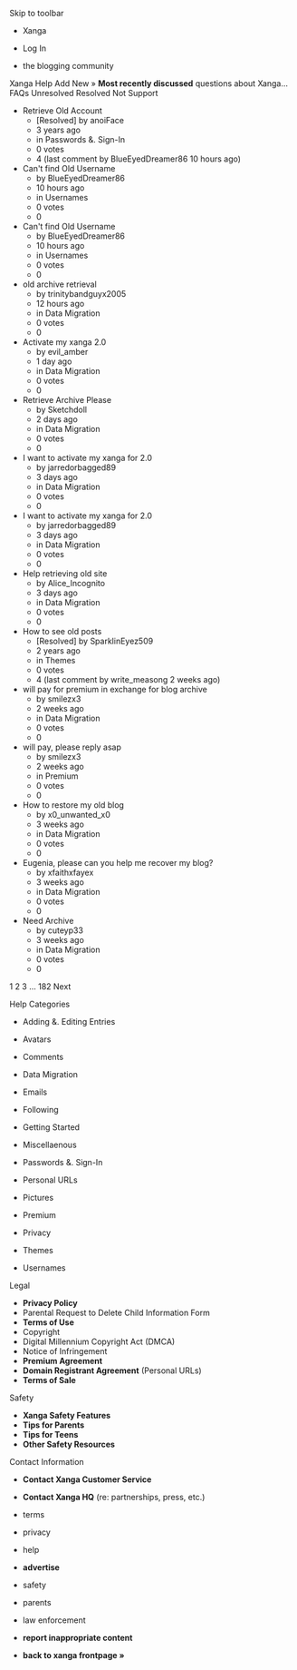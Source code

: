Skip to toolbar

*   Xanga

*   Log In

*   the blogging community

Xanga Help Add New » **Most recently discussed** questions about Xanga… FAQs Unresolved Resolved Not Support

*   Retrieve Old Account
    *   \[Resolved\] by anoiFace
    *   3 years ago
    *   in Passwords &. Sign-In
    *   0 votes
    *   4 (last comment by BlueEyedDreamer86 10 hours ago)
*   Can't find Old Username
    *   by BlueEyedDreamer86
    *   10 hours ago
    *   in Usernames
    *   0 votes
    *   0
*   Can't find Old Username
    *   by BlueEyedDreamer86
    *   10 hours ago
    *   in Usernames
    *   0 votes
    *   0
*   old archive retrieval
    *   by trinitybandguyx2005
    *   12 hours ago
    *   in Data Migration
    *   0 votes
    *   0
*   Activate my xanga 2.0
    *   by evil\_amber
    *   1 day ago
    *   in Data Migration
    *   0 votes
    *   0
*   Retrieve Archive Please
    *   by Sketchdoll
    *   2 days ago
    *   in Data Migration
    *   0 votes
    *   0
*   I want to activate my xanga for 2.0
    *   by jarredorbagged89
    *   3 days ago
    *   in Data Migration
    *   0 votes
    *   0
*   I want to activate my xanga for 2.0
    *   by jarredorbagged89
    *   3 days ago
    *   in Data Migration
    *   0 votes
    *   0
*   Help retrieving old site
    *   by Alice\_Incognito
    *   3 days ago
    *   in Data Migration
    *   0 votes
    *   0
*   How to see old posts
    *   \[Resolved\] by SparklinEyez509
    *   2 years ago
    *   in Themes
    *   0 votes
    *   4 (last comment by write\_measong 2 weeks ago)
*   will pay for premium in exchange for blog archive
    *   by smilezx3
    *   2 weeks ago
    *   in Data Migration
    *   0 votes
    *   0
*   will pay, please reply asap
    *   by smilezx3
    *   2 weeks ago
    *   in Premium
    *   0 votes
    *   0
*   How to restore my old blog
    *   by x0\_unwanted\_x0
    *   3 weeks ago
    *   in Data Migration
    *   0 votes
    *   0
*   Eugenia, please can you help me recover my blog?
    *   by xfaithxfayex
    *   3 weeks ago
    *   in Data Migration
    *   0 votes
    *   0
*   Need Archive
    *   by cuteyp33
    *   3 weeks ago
    *   in Data Migration
    *   0 votes
    *   0

1 2 3 ... 182 Next

Help Categories

*   Adding &. Editing Entries
*   Avatars
*   Comments
*   Data Migration
*   Emails
*   Following
*   Getting Started
*   Miscellaenous

*   Passwords &. Sign-In
*   Personal URLs
*   Pictures
*   Premium
*   Privacy
*   Themes
*   Usernames

Legal

*   **Privacy Policy**
*   Parental Request to Delete Child Information Form
*   **Terms of Use**
*   Copyright
*   Digital Millennium Copyright Act (DMCA)
*   Notice of Infringement
*   **Premium Agreement**
*   **Domain Registrant Agreement** (Personal URLs)
*   **Terms of Sale**

Safety

*   **Xanga Safety Features**
*   **Tips for Parents**
*   **Tips for Teens**
*   **Other Safety Resources**

Contact Information

*   **Contact Xanga Customer Service**
*   **Contact Xanga HQ** (re: partnerships, press, etc.)

*   terms
*   privacy
*   help
*   **advertise**

*   safety
*   parents
*   law enforcement
*   **report inappropriate content**

*   **back to xanga frontpage »**